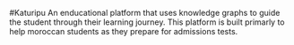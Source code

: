 #Katuripu
An enducational platform that uses knowledge graphs to guide the student through their learning journey.
This platform is built primarly to help moroccan students as they prepare for admissions tests.
